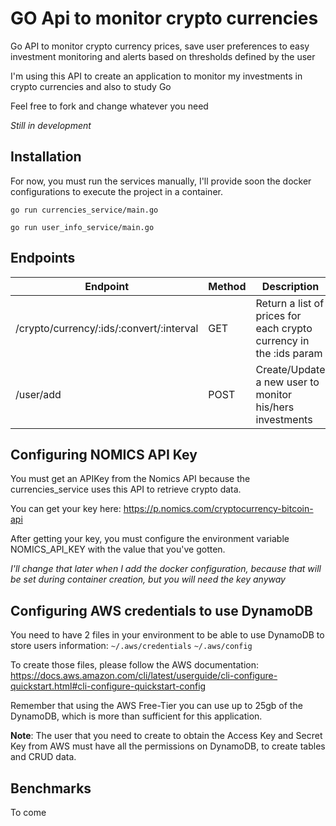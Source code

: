 # GO Api to monitor crypto currencies
Go API to monitor crypto currency prices, save user preferences to easy investment monitoring and alerts based on thresholds defined by the user

I'm using this API to create an application to monitor my investments in crypto currencies and also to study Go

Feel free to fork and change whatever you need

*Still in development*


## Installation
For now, you must run the services manually, I'll provide soon the docker configurations to execute the project in a container.

`go run currencies_service/main.go`

`go run user_info_service/main.go`

## Endpoints

| Endpoint | Method | Description | Call Example
|--|--|--|--|
| /crypto/currency/:ids/:convert/:interval | GET | Return a list of prices for each crypto currency in the :ids param | http://localhost:8080/crypto/currency/BTC,ETH/BRL/1h
| /user/add | POST | Create/Update a new user to monitor his/hers investments | http://localhost:8081/user/add {"name":"Geralt","email":"geralt@ofrivia.com"}

## Configuring NOMICS API Key

You must get an APIKey from the Nomics API because the currencies_service uses this API to retrieve crypto data.

You can get your key here: https://p.nomics.com/cryptocurrency-bitcoin-api

After getting your key, you must configure the environment variable NOMICS_API_KEY with the value that you've gotten.

*I'll change that later when I add the docker configuration, because that will be set during container creation, but you will need the key anyway*

## Configuring AWS credentials to use DynamoDB

You need to have 2 files in your environment to be able to use DynamoDB to store users information:
    `~/.aws/credentials`
    `~/.aws/config`

To create those files, please follow the AWS documentation: 
https://docs.aws.amazon.com/cli/latest/userguide/cli-configure-quickstart.html#cli-configure-quickstart-config

Remember that using the AWS Free-Tier you can use up to 25gb of the DynamoDB, which is more than sufficient for this application.

**Note**: The user that you need to create to obtain the Access Key and Secret Key from AWS must have all the permissions on DynamoDB, to create tables and CRUD data.

## Benchmarks
To come